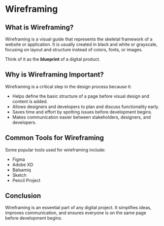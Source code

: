 # Wireframing

## What is Wireframing?

Wireframing is a visual guide that represents the skeletal framework of a website or application. It is usually created in black and white or grayscale, focusing on layout and structure instead of colors, fonts, or images.

Think of it as the **blueprint** of a digital product.

## Why is Wireframing Important?

Wireframing is a critical step in the design process because it:

- Helps define the basic structure of a page before visual design and content is added.
- Allows designers and developers to plan and discuss functionality early.
- Saves time and effort by spotting issues before development begins.
- Makes communication easier between stakeholders, designers, and developers.

## Common Tools for Wireframing

Some popular tools used for wireframing include:

- Figma
- Adobe XD
- Balsamiq
- Sketch
- Pencil Project

## Conclusion

Wireframing is an essential part of any digital project. It simplifies ideas, improves communication, and ensures everyone is on the same page before development begins.

